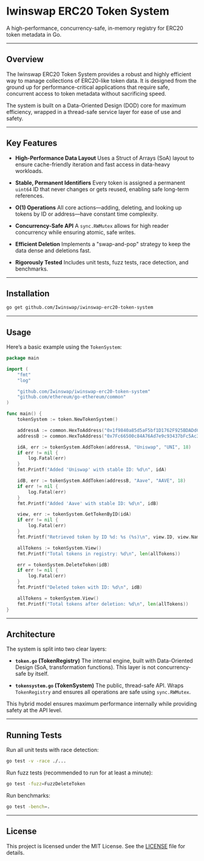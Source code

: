 # Iwinswap ERC20 Token System

A high-performance, concurrency-safe, in-memory registry for ERC20 token metadata in Go.

---

## Overview

The Iwinswap ERC20 Token System provides a robust and highly efficient way to manage collections of ERC20-like token data. It is designed from the ground up for performance-critical applications that require safe, concurrent access to token metadata without sacrificing speed.

The system is built on a Data-Oriented Design (DOD) core for maximum efficiency, wrapped in a thread-safe service layer for ease of use and safety.

---

## Key Features

* **High-Performance Data Layout**
  Uses a Struct of Arrays (SoA) layout to ensure cache-friendly iteration and fast access in data-heavy workloads.

* **Stable, Permanent Identifiers**
  Every token is assigned a permanent `uint64` ID that never changes or gets reused, enabling safe long-term references.

* **O(1) Operations**
  All core actions—adding, deleting, and looking up tokens by ID or address—have constant time complexity.

* **Concurrency-Safe API**
  A `sync.RWMutex` allows for high reader concurrency while ensuring atomic, safe writes.

* **Efficient Deletion**
  Implements a "swap-and-pop" strategy to keep the data dense and deletions fast.

* **Rigorously Tested**
  Includes unit tests, fuzz tests, race detection, and benchmarks.

---

## Installation

```bash
go get github.com/Iwinswap/iwinswap-erc20-token-system
```

---

## Usage

Here’s a basic example using the `TokenSystem`:

```go
package main

import (
	"fmt"
	"log"

	"github.com/Iwinswap/iwinswap-erc20-token-system"
	"github.com/ethereum/go-ethereum/common"
)

func main() {
	tokenSystem := token.NewTokenSystem()

	addressA := common.HexToAddress("0x1f9840a85d5aF5bf1D1762F925BDADdC4201F984") // UNI
	addressB := common.HexToAddress("0x7Fc66500c84A76Ad7e9c93437bFc5Ac33E2DDaE9") // AAVE

	idA, err := tokenSystem.AddToken(addressA, "Uniswap", "UNI", 18)
	if err != nil {
		log.Fatal(err)
	}
	fmt.Printf("Added 'Uniswap' with stable ID: %d\n", idA)

	idB, err := tokenSystem.AddToken(addressB, "Aave", "AAVE", 18)
	if err != nil {
		log.Fatal(err)
	}
	fmt.Printf("Added 'Aave' with stable ID: %d\n", idB)

	view, err := tokenSystem.GetTokenByID(idA)
	if err != nil {
		log.Fatal(err)
	}
	fmt.Printf("Retrieved token by ID %d: %s (%s)\n", view.ID, view.Name, view.Symbol)

	allTokens := tokenSystem.View()
	fmt.Printf("Total tokens in registry: %d\n", len(allTokens))

	err = tokenSystem.DeleteToken(idB)
	if err != nil {
		log.Fatal(err)
	}
	fmt.Printf("Deleted token with ID: %d\n", idB)

	allTokens = tokenSystem.View()
	fmt.Printf("Total tokens after deletion: %d\n", len(allTokens))
}
```

---

## Architecture

The system is split into two clear layers:

* **`token.go` (TokenRegistry)**
  The internal engine, built with Data-Oriented Design (SoA, transformation functions). This layer is not concurrency-safe by itself.

* **`tokensystem.go` (TokenSystem)**
  The public, thread-safe API. Wraps `TokenRegistry` and ensures all operations are safe using `sync.RWMutex`.

This hybrid model ensures maximum performance internally while providing safety at the API level.

---

## Running Tests

Run all unit tests with race detection:

```bash
go test -v -race ./...
```

Run fuzz tests (recommended to run for at least a minute):

```bash
go test -fuzz=FuzzDeleteToken
```

Run benchmarks:

```bash
go test -bench=.
```

---

## License

This project is licensed under the MIT License. See the [LICENSE](LICENSE) file for details.
